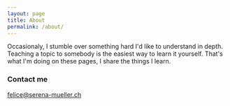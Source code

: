 ```yaml
---
layout: page
title: About
permalink: /about/
---
```


Occasionaly, I stumble over something hard I'd like to understand in depth. 
Teaching a topic to somebody is the easiest way to learn it yourself. 
That's what I'm doing on these pages, I share the things I learn.

### Contact me

[felice@serena-mueller.ch](mailto:felice@serena-mueller.ch)
